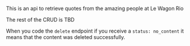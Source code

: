 This is an api to retrieve quotes from the amazing people at Le Wagon Rio

The rest of the CRUD is TBD

When you code the `delete` endpoint if you receive a
`status: no_content` it means that the content was deleted successfully.
